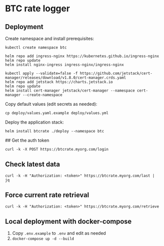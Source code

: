 # BTC rate logger

## Deployment

Create namespace and install prerequisites:

```
kubectl create namespace btc

helm repo add ingress-nginx https://kubernetes.github.io/ingress-nginx
helm repo update
helm install nginx-ingress ingress-nginx/ingress-nginx

kubectl apply --validate=false -f https://github.com/jetstack/cert-manager/releases/download/v1.8.0/cert-manager.crds.yaml
helm repo add jetstack https://charts.jetstack.io
helm repo update
helm install cert-manager jetstack/cert-manager --namespace cert-manager --create-namespace
```

Copy default values (edit secrets as needed):

```
cp deploy/values.yaml.example deploy/values.yml
```

Deploy the application stack:

```
helm install btcrate ./deploy --namespace btc
```

## Get the auth token

```
curl -k -X POST https://btcrate.myorg.com/login
```

## Check latest data

```
curl -k -H "Authorization: <token>" https://btcrate.myorg.com/last | jq
```

## Force current rate retrieval

```
curl -k -H "Authorization: <token>" https://btcrate.myorg.com/retrieve
```

## Local deployment with docker-compose

1. Copy `.env.example` to `.env` and edit as needed
2. `docker-compose up -d --build`
